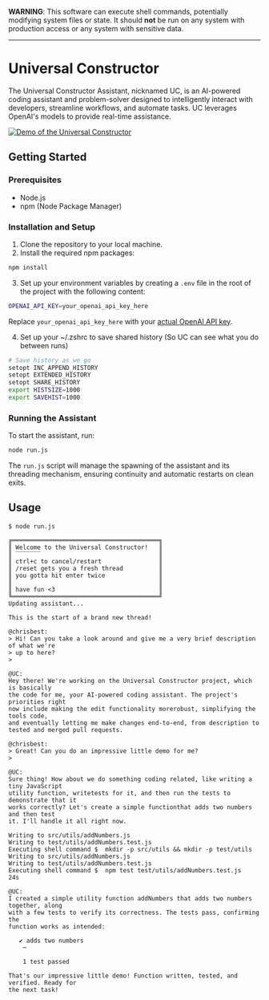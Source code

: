 **WARNING**: This software can execute shell commands, potentially modifying system files or state. It should **not** be run on any system with production access or any system with sensitive data.

---

# Universal Constructor

The Universal Constructor Assistant, nicknamed UC, is an AI-powered coding assistant and problem-solver designed to intelligently interact with developers, streamline workflows, and automate tasks. UC leverages OpenAI's models to provide real-time assistance.

[![Demo of the Universal Constructor](https://img.youtube.com/vi/H2xBElbrvnU/0.jpg)](https://www.youtube.com/watch?v=H2xBElbrvnU)

## Getting Started

### Prerequisites

-   Node.js
-   npm (Node Package Manager)

### Installation and Setup

1. Clone the repository to your local machine.
2. Install the required npm packages:

```sh
npm install
```

3. Set up your environment variables by creating a `.env` file in the root of the project with the following content:

```sh
OPENAI_API_KEY=your_openai_api_key_here
```

Replace `your_openai_api_key_here` with your [actual OpenAI API key](https://platform.openai.com/api-keys).

4. Set up your ~/.zshrc to save shared history (So UC can see what you do between runs)

```sh
# Save history as we go
setopt INC_APPEND_HISTORY
setopt EXTENDED_HISTORY
setopt SHARE_HISTORY
export HISTSIZE=1000
export SAVEHIST=1000
```

### Running the Assistant

To start the assistant, run:

```bash
node run.js
```

The `run.js` script will manage the spawning of the assistant and its threading mechanism, ensuring continuity and automatic restarts on clean exits.

## Usage

```
$ node run.js

╔═════════════════════════════════════════╗
║ Welcome to the Universal Constructor!   ║
║ ‾‾‾‾‾‾‾                                 ║
║ ctrl+c to cancel/restart                ║
║ /reset gets you a fresh thread          ║
║ you gotta hit enter twice               ║
║                                         ║
║ have fun <3                             ║
╚═════════════════════════════════════════╝
Updating assistant...

This is the start of a brand new thread!

@chrisbest:
> Hi! Can you take a look around and give me a very brief description of what we're
> up to here?
>

@UC:
Hey there! We're working on the Universal Constructor project, which is basically
the code for me, your AI-powered coding assistant. The project's priorities right
now include making the edit functionality morerobust, simplifying the tools code,
and eventually letting me make changes end-to-end, from description to
tested and merged pull requests.

@chrisbest:
> Great! Can you do an impressive little demo for me?
>

@UC:
Sure thing! How about we do something coding related, like writing a tiny JavaScript
utility function, writetests for it, and then run the tests to demonstrate that it
works correctly? Let's create a simple functionthat adds two numbers and then test
it. I'll handle it all right now.

Writing to src/utils/addNumbers.js
Writing to test/utils/addNumbers.test.js
Executing shell command $  mkdir -p src/utils && mkdir -p test/utils
Writing to src/utils/addNumbers.js
Writing to test/utils/addNumbers.test.js
Executing shell command $  npm test test/utils/addNumbers.test.js
24s

@UC:
I created a simple utility function addNumbers that adds two numbers together, along
with a few tests to verify its correctness. The tests pass, confirming the
function works as intended:

   ✔ adds two numbers
    ─

    1 test passed

That's our impressive little demo! Function written, tested, and verified. Ready for
the next task!

```
